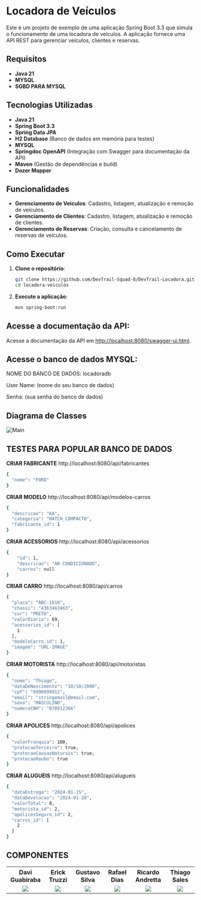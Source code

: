 # Locadora de Veículos

Este é um projeto de exemplo de uma aplicação Spring Boot 3.3 que simula o funcionamento de uma locadora de veículos. A aplicação fornece uma API REST para gerenciar veículos, clientes e reservas.

## Requisitos
- **Java 21**
- **MYSQL**
- **SGBD PARA MYSQL**




## Tecnologias Utilizadas

- **Java 21**
- **Spring Boot 3.3**
- **Spring Data JPA**
- **H2 Database** (Banco de dados em memória para testes)
- **MYSQL**
- **Springdoc OpenAPI** (Integração com Swagger para documentação da API)
- **Maven** (Gestão de dependências e build)
- **Dozer Mapper**

## Funcionalidades

- **Gerenciamento de Veículos**: Cadastro, listagem, atualização e remoção de veículos.
- **Gerenciamento de Clientes**: Cadastro, listagem, atualização e remoção de clientes.
- **Gerenciamento de Reservas**: Criação, consulta e cancelamento de reservas de veículos.

## Como Executar

1. **Clone o repositório**:

   ```bash
   git clone https://github.com/DevTrail-Squad-8/DevTrail-Locadora.git
   cd locadora-veiculos
    ```
   
2. **Execute a aplicação**:

   ```bash
   mvn spring-boot:run
   ```

## Acesse a documentação da API: 

   Acesse a documentação da API em [http://localhost:8080/swagger-ui.html](http://localhost:8080/swagger-ui.html).
## Acesse o banco de dados MYSQL: 

NOME DO BANCO DE DADOS: locadoradb   

User Name: (nome do seu banco de dados)

Senha: (sua senha do banco de dados)


## Diagrama de Classes
![Main](https://github.com/user-attachments/assets/4a3d38b1-5611-45fd-8fda-548c6ba71fd3)


## TESTES PARA POPULAR BANCO DE DADOS

**CRIAR FABRICANTE**
http://localhost:8080/api/fabricantes
```bash
{
  "nome": "FORD"
}
```
**CRIAR MODELO**
http://localhost:8080/api/modelos-carros
```bash
{
  "descricao": "KA",
  "categoria": "HATCH_COMPACTO",
  "fabricante_id": 1
}
```
**CRIAR ACESSORIOS**
http://localhost:8080/api/acessorios
```bash
{
    "id": 1,
    "descricao": "AR-CONDICIONADO",
    "carros": null
}
```
**CRIAR CARRO**
http://localhost:8080/api/carros
```bash
{
  "placa": "ABC-1010",
  "chassi": "4363463463",
  "cor": "PRETO",
  "valorDiaria": 69,
  "acessorios_id": [
    1
  ],
  "modeloCarro_id": 1,
  "imagem": "URL-IMAGE"
}
```

**CRIAR MOTORISTA**
http://localhost:8080/api/motoristas
```bash
{
  "nome": "Thiago",
  "dataDeNascimento": "10/10/2000",
  "cpf": "0990999912",
  "email": "stringemail@email.com",
  "sexo": "MASCULINO",
  "numeroCNH": "078912366"
}
```
**CRIAR APOLICES**
http://localhost:8080/api/apolices
```bash
{
  "valorFranquia": 100,
  "protecaoTerceiro": true,
  "protecaoCausasNaturais": true,
  "protecaoRoubo": true
}
```
**CRIAR ALUGUEIS**
http://localhost:8080/api/alugueis
```bash
{
  "dataEntrega": "2024-01-15",
  "dataDevolucao": "2024-01-20",
  "valorTotal": 0,
  "motorista_id": 2,
  "apolicesSeguro_id": 2,
  "carros_id": [
    2
  ]
}
```
## COMPONENTES

<table style="width:100%">
  <tr align=center>
    <th><strong>Davi Guabiraba</strong></th>
    <th><strong>Erick Truzzi</strong></th>
    <th><strong>Gustavo Silva</strong></th>
    <th><strong>Rafael Dias</strong></th>
    <th><strong>Ricardo Andretta</strong></th>
    <th><strong>Thiago Sales</strong></th>

  </tr>
  <tr align=center>
    <td>
      <a href="https://github.com/DGuabiraba">
        <img src="https://avatars.githubusercontent.com/u/81264511?v=4">
      </a>
    </td>
    <td>
      <a href="https://github.com/Truzzi1">
        <img src="https://avatars.githubusercontent.com/u/114123981?v=4">
      </a>
    </td>
    <td>
      <a href="https://github.com/GustavoSilvalgs">
        <img src="https://avatars.githubusercontent.com/u/111322525?v=4">
      </a>
    </td>
    <td>
      <a href="https://github.com/rafael-bit">
        <img src="https://avatars.githubusercontent.com/u/67400064?v=4">
      </a>
    </td>
    <td>
      <a href="https://github.com/RickIX">
        <img src="https://avatars.githubusercontent.com/u/118491601?v=4">
      </a>
           </td>
    <td>
       <a href="https://github.com/txiami">
        <img src="https://avatars.githubusercontent.com/u/86448522?v=4">
      </a>
    </td>
  </tr>
</table>


##
